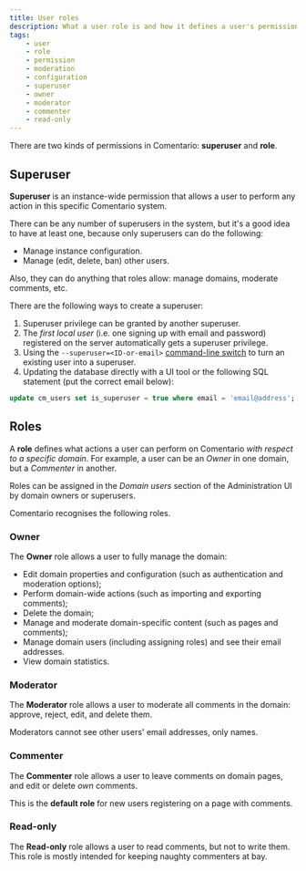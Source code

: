 ```yaml
---
title: User roles
description: What a user role is and how it defines a user's permissions
tags:
    - user
    - role
    - permission
    - moderation
    - configuration
    - superuser
    - owner
    - moderator
    - commenter
    - read-only
---
```


There are two kinds of permissions in Comentario: **superuser** and **role**.

<!--more-->

## Superuser

**Superuser** is an instance-wide permission that allows a user to perform any action in this specific Comentario system.

There can be any number of superusers in the system, but it's a good idea to have at least one, because only superusers can do the following:

* Manage instance configuration.
* Manage (edit, delete, ban) other users.

Also, they can do anything that roles allow: manage domains, moderate comments, etc.

There are the following ways to create a superuser:

1. Superuser privilege can be granted by another superuser.
2. The *first local user* (i.e. one signing up with email and password) registered on the server automatically gets a superuser privilege.
3. Using the `--superuser=<ID-or-email>` [command-line switch](/configuration/backend/static) to turn an existing user into a superuser.
4. Updating the database directly with a UI tool or the following SQL statement (put the correct email below):
```sql
update cm_users set is_superuser = true where email = 'email@address';
```

## Roles

A **role** defines what actions a user can perform on Comentario *with respect to a specific domain*. For example, a user can be an *Owner* in one domain, but a *Commenter* in another.

Roles can be assigned in the *Domain users* section of the Administration UI by domain owners or superusers.

Comentario recognises the following roles.

### Owner

The **Owner** role allows a user to fully manage the domain:

* Edit domain properties and configuration (such as authentication and moderation options);
* Perform domain-wide actions (such as importing and exporting comments);
* Delete the domain;
* Manage and moderate domain-specific content (such as pages and comments);
* Manage domain users (including assigning roles) and see their email addresses.
* View domain statistics.

### Moderator

The **Moderator** role allows a user to moderate all comments in the domain: approve, reject, edit, and delete them.

Moderators cannot see other users' email addresses, only names.

### Commenter

The **Commenter** role allows a user to leave comments on domain pages, and edit or delete *own* comments.

This is the **default role** for new users registering on a page with comments.

### Read-only

The **Read-only** role allows a user to read comments, but not to write them. This role is mostly intended for keeping naughty commenters at bay.
